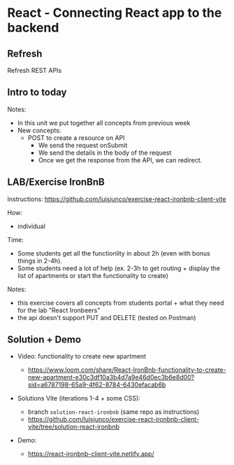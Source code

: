 

# React - Connecting React app to the backend


<!-- 


m2-m3 swap:

- (legacy) "React | Connecting React app to the backend"
  - GET /apartments
  - GET /apartments/:id
  - POST /apartments

- (new) "React | Integrating React App with backend"
  - POST /projects
  - GET /projects
  - GET /projects/:projectId
  - PUT /projects/:projectId
  - DELETE /projects/:projectId

  - POST /tasks


-->




## Refresh

Refresh REST APIs




## Intro to today

Notes:
- In this unit we put together all concepts from previous week
- New concepts: 
  - POST to create a resource on API
    - We send the request onSubmit
    - We send the details in the body of the request
    - Once we get the response from the API, we can redirect.




## LAB/Exercise IronBnB

Instructions: https://github.com/luisjunco/exercise-react-ironbnb-client-vite

How:
- individual

Time:
- Some students get all the functionlity in about 2h (even with bonus things in 2-4h).
- Some students need a lot of help (ex. 2-3h to get routing + display the list of apartments or start the functionality to create)


<!-- 

@Luis/TAs:
- provide help to students that struggle more, so that then can get the list of apartments quickly & they start the functionality to CREATE.

- 4:30: meet for game + lab explanation


Alternative:
- Ask students who feels confident to start coding 
  - Start making small groups so that they can code in breakout rooms
  - LT in main room with students that feel less confident
  - TAs with students that don't feel confident but can do
  
-->



Notes:
- this exercise covers all concepts from students portal + what they need for the lab "React Ironbeers"
- the api doesn't support PUT and DELETE (tested on Postman)






## Solution + Demo


- Video: functionality to create new apartment
  <!-- @LT: included in the readme with the instructions -->
  - https://www.loom.com/share/React-IronBnb-functionality-to-create-new-apartment-e30c3df10a3b4d7a9e46d0ec3b6e8d00?sid=a6787198-65a9-4f62-8784-6430efacab6b



- Solutions Vite (iterations 1-4 + some CSS):
  - branch `solution-react-ironbnb` (same repo as instructions)
  - https://github.com/luisjunco/exercise-react-ironbnb-client-vite/tree/solution-react-ironbnb


- Demo: 
  - https://react-ironbnb-client-vite.netlify.app/

